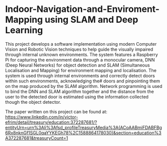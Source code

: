 # Indoor-Navigation-and-Enviroment-Mapping using SLAM and Deep Learning

This project develops a software implementation using modern Computer Vision and Robotic Vision techniques to help guide the visually
impaired through internal unknown environments. The system features a Raspberry Pi for capturing the environment data through a monocular
camera, DNN (Deep Neural Networks) for object detection and SLAM (Simultaneous Localisation and Mapping) for environment mapping and
localisation. The system is used through internal environments and correctly detect doors within such environments, acknowledging the#
doors and pinpointing them on the map produced by the SLAM algorithm. Network programming is used to bind the DNN and SLAM algorithm
together and the distance from the user to the detected door is estimated using the information collected though the object detector.

The paper written on this project can be found at:
https://www.linkedin.com/in/victor-efrim/detail/treasury/education:372287681/?entityUrn=urn%3Ali%3Afsd_profileTreasuryMedia%3A(ACoAABmiFDABFBg6Rx8nknGf1SGL0qaYYKEGh78%2C1588864178030)&section=education%3A372287681&treasuryCount=1
